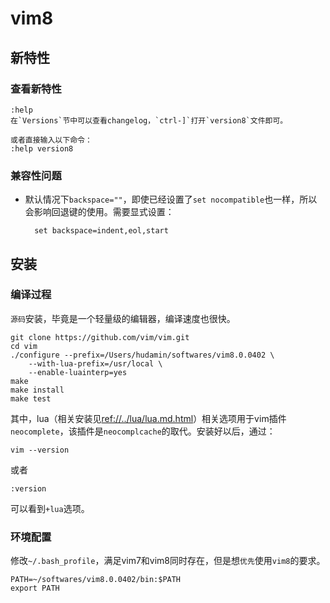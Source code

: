 # vim8


## 新特性


### 查看新特性

    :help
    在`Versions`节中可以查看changelog，`ctrl-]`打开`version8`文件即可。

    或者直接输入以下命令：
    :help version8



### 兼容性问题

* 默认情况下`backspace=""`，即使已经设置了`set nocompatible`也一样，所以会影响回退键的使用。需要显式设置：

        set backspace=indent,eol,start







## 安装


### 编译过程

`源码`安装，毕竟是一个轻量级的编辑器，编译速度也很快。

    git clone https://github.com/vim/vim.git
    cd vim
    ./configure --prefix=/Users/hudamin/softwares/vim8.0.0402 \
        --with-lua-prefix=/usr/local \
        --enable-luainterp=yes
    make
    make install
    make test

其中，lua（相关安装见<ref://../lua/lua.md.html>）相关选项用于vim插件`neocomplete`，该插件是`neocomplcache`的取代。安装好以后，通过：

    vim --version

或者

    :version

可以看到`+lua`选项。


### 环境配置

修改`~/.bash_profile`，满足vim7和vim8同时存在，但是想`优先`使用`vim8`的要求。

    PATH=~/softwares/vim8.0.0402/bin:$PATH
    export PATH

